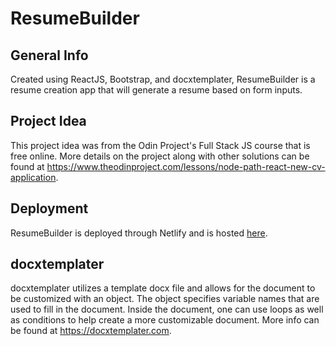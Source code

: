 # ResumeBuilder

## General Info

Created using ReactJS, Bootstrap, and docxtemplater, ResumeBuilder is a resume creation app that will generate a resume based on form inputs.

## Project Idea

This project idea was from the Odin Project's Full Stack JS course that is free online. More details on the project along with other solutions can be found at https://www.theodinproject.com/lessons/node-path-react-new-cv-application.

## Deployment

ResumeBuilder is deployed through Netlify and is hosted [here](https://derbzzzzzz-cvapp.netlify.app).

## docxtemplater

docxtemplater utilizes a template docx file and allows for the document to be customized with an object. The object specifies variable names that are used to fill in the document. Inside the document, one can use loops as well as conditions to help create a more customizable document. More info can be found at https://docxtemplater.com.